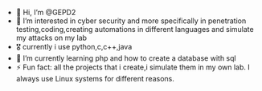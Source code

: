 - 👋 Hi, I’m @GEPD2
- 👀 I’m interested in cyber security and more specifically in penetration testing,coding,creating automations in different languages and simulate my attacks on my lab
- 🎖️ currently i use python,c,c++,java
- 🌱 I’m currently learning php and how to create a database with sql
- ⚡ Fun fact: all the projects that i create,i simulate them in my own lab. I always use Linux systems for different reasons.

<!---
GEPD2/GEPD2 is a ✨ special ✨ repository because its `README.md` (this file) appears on your GitHub profile.
You can click the Preview link to take a look at your changes.
--->
